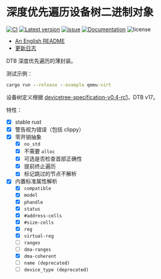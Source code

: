 ﻿# 深度优先遍历设备树二进制对象

[![CI](https://github.com/YdrMaster/dtb-walker/actions/workflows/workflow.yml/badge.svg?branch=main)](https://github.com/YdrMaster/dtb-walker/actions)
[![Latest version](https://img.shields.io/crates/v/dtb-walker.svg)](https://crates.io/crates/dtb-walker)
[![issue](https://img.shields.io/github/issues/YdrMaster/dtb-walker)](https://github.com/YdrMaster/dtb-walker/issues)
[![Documentation](https://docs.rs/dtb-walker/badge.svg)](https://docs.rs/dtb-walker)
![license](https://img.shields.io/github/license/YdrMaster/dtb-walker)

- [An English README](docs/README_EN.md)
- [更新日志](CHANGELOG.md)

DTB 深度优先遍历的薄封装。

测试示例：

```cmd
cargo run --release --example qemu-virt
```

设备树定义根据 [devicetree-specification-v0.4-rc1](https://github.com/devicetree-org/devicetree-specification/releases/tag/v0.4-rc1)，DTB v17。

特性：

- [x] stable rust
- [x] 警告视为错误（包括 clippy）
- [x] 零开销抽象
  - [x] `no_std`
  - [x] 不需要 `alloc`
  - [x] 可选是否检查首部正确性
  - [x] 提前终止遍历
  - [x] 标记跳过的节点不解析
- [x] 内置标准属性解析
  - [x] `compatible`
  - [x] `model`
  - [x] `phandle`
  - [x] `status`
  - [x] `#address-cells`
  - [x] `#size-cells`
  - [x] `reg`
  - [x] `virtual-reg`
  - [ ] `ranges`
  - [ ] `dma-ranges`
  - [x] `dma-coherent`
  - [ ] `name (deprecated)`
  - [ ] `device_type (deprecated)`
